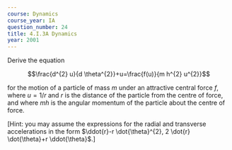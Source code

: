 ```yaml
---
course: Dynamics
course_year: IA
question_number: 24
title: 4.I.3A Dynamics
year: 2001
---
```



Derive the equation

$$\frac{d^{2} u}{d \theta^{2}}+u=\frac{f(u)}{m h^{2} u^{2}}$$

for the motion of a particle of mass $m$ under an attractive central force $f$, where $u=1 / r$ and $r$ is the distance of the particle from the centre of force, and where $m h$ is the angular momentum of the particle about the centre of force.

[Hint: you may assume the expressions for the radial and transverse accelerations in the form $\ddot{r}-r \dot{\theta}^{2}, 2 \dot{r} \dot{\theta}+r \ddot{\theta}$.]